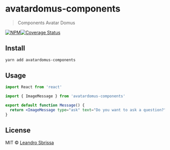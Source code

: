 # avatardomus-components

> Components Avatar Domus

[![NPM](https://img.shields.io/npm/v/avatardomus-components.svg)](https://www.npmjs.com/package/avatardomus-components)[![Coverage Status](https://coveralls.io/repos/github/avatarsolucoes/avatardomus-components/badge.svg?branch=master)](https://coveralls.io/github/avatarsolucoes/avatardomus-components?branch=master)


## Install

```bash
yarn add avatardomus-components
```

## Usage

```jsx
import React from 'react'

import { ImageMessage } from 'avatardomus-components'

export default function Message() {
  return <ImageMessage type="ask" text="Do you want to ask a question?" />
}
```

## License

MIT © [Leandro Sbrissa](https://github.com/avatarsolucoes)
